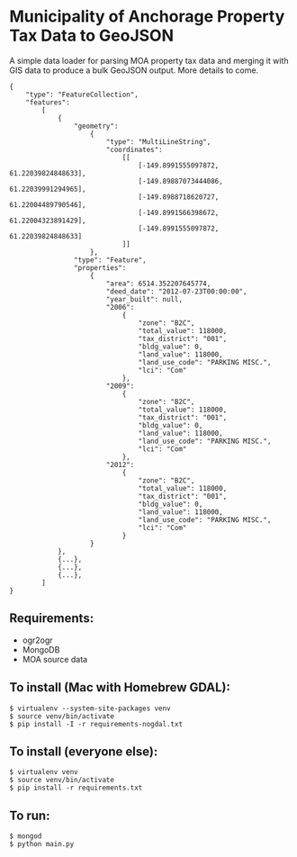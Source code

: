 # Municipality of Anchorage Property Tax Data to GeoJSON

A simple data loader for parsing MOA property tax data and merging it with GIS data
to produce a bulk GeoJSON output. More details to come.

    {
        "type": "FeatureCollection",
        "features":
            [
                {
                    "geometry":
                        {
                            "type": "MultiLineString",
                            "coordinates":
                                [[
                                    [-149.8991555097872,  61.22039824848633],
                                    [-149.89887073444086, 61.22039991294965],
                                    [-149.8988718620727,  61.22004489790546],
                                    [-149.8991566398672,  61.22004323891429],
                                    [-149.8991555097872,  61.22039824848633]
                                ]]
                        },
                    "type": "Feature",
                    "properties":
                        {
                            "area": 6514.352207645774,
                            "deed_date": "2012-07-23T00:00:00",
                            "year_built": null,
                            "2006":
                                {
                                    "zone": "B2C",
                                    "total_value": 118000,
                                    "tax_district": "001",
                                    "bldg_value": 0,
                                    "land_value": 118000,
                                    "land_use_code": "PARKING MISC.",
                                    "lci": "Com"
                                },
                            "2009":
                                {
                                    "zone": "B2C",
                                    "total_value": 118000,
                                    "tax_district": "001",
                                    "bldg_value": 0,
                                    "land_value": 118000,
                                    "land_use_code": "PARKING MISC.",
                                    "lci": "Com"
                                },
                            "2012":
                                {
                                    "zone": "B2C",
                                    "total_value": 118000,
                                    "tax_district": "001",
                                    "bldg_value": 0,
                                    "land_value": 118000,
                                    "land_use_code": "PARKING MISC.",
                                    "lci": "Com"
                                }
                        }
                },
                {...},
                {...},
                {...},
            ]
    }


## Requirements:

- ogr2ogr
- MongoDB
- MOA source data

## To install (Mac with Homebrew GDAL):

    $ virtualenv --system-site-packages venv
    $ source venv/bin/activate
    $ pip install -I -r requirements-nogdal.txt

## To install (everyone else):

    $ virtualenv venv
    $ source venv/bin/activate
    $ pip install -r requirements.txt

## To run:

    $ mongod
    $ python main.py

